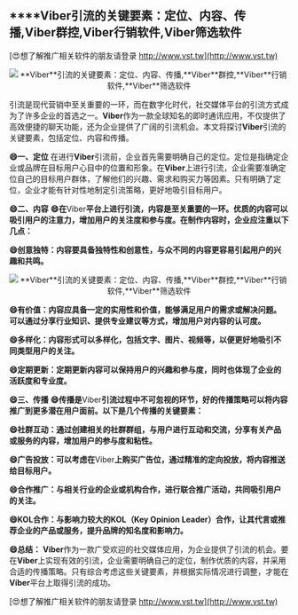 ## ****Viber**引流的关键要素：定位、内容、传播,**Viber**群控,**Viber**行销软件,**Viber**筛选软件**

[😍想了解推广相关软件的朋友请登录 http://www.vst.tw](http://www.vst.tw)

 <center><img src="https://vst.tw/MP4/tuiguang/png/8.png" alt="**Viber**引流的关键要素：定位、内容、传播,**Viber**群控,**Viber**行销软件,**Viber**筛选软件"></center>

引流是现代营销中至关重要的一环，而在数字化时代，社交媒体平台的引流方式成为了许多企业的首选之一。**Viber**作为一款全球知名的即时通讯应用，不仅提供了高效便捷的聊天功能，还为企业提供了广阔的引流机会。本文将探讨**Viber**引流的关键要素，包括定位、内容和传播。

**😄一、定位**
在进行**Viber**引流前，企业首先需要明确自己的定位。定位是指确定企业或品牌在目标用户心目中的位置和形象。在**Viber**上进行引流，企业需要准确定位自己的目标用户群体，了解他们的兴趣、需求和购买力等因素。只有明确了定位，企业才能有针对性地制定引流策略，更好地吸引目标用户。

**😄二、内容**
**😄在**Viber**平台上进行引流，内容是至关重要的一环。优质的内容可以吸引用户的注意力，增加用户的关注度和参与度。在制作内容时，企业应注重以下几点：**

**😄创意独特：内容要具备独特性和创意性，与众不同的内容更容易引起用户的兴趣和共鸣。**

 <center><img src="https://vst.tw/MP4/tuiguang/png/1.png" alt="**Viber**引流的关键要素：定位、内容、传播,**Viber**群控,**Viber**行销软件,**Viber**筛选软件"></center>

**😄有价值：内容应具备一定的实用性和价值，能够满足用户的需求或解决问题。可以通过分享行业知识、提供专业建议等方式，增加用户对内容的认可度。**

**😄多样化：内容形式可以多样化，包括文字、图片、视频等，以便更好地吸引不同类型用户的关注。**

**😄定期更新：定期更新内容可以保持用户的兴趣和参与度，同时也体现了企业的活跃度和专业度。**

**😄三、传播**
**😄传播是**Viber**引流过程中不可忽视的环节，好的传播策略可以将内容推广到更多潜在用户面前。以下是几个传播的关键要素：**

**😄社群互动：通过创建相关的社群群组，与用户进行互动和交流，分享有关产品或服务的内容，增加用户的参与度和粘性。**

**😄广告投放：可以考虑在**Viber**上购买广告位，通过精准的定向投放，将内容推送给目标用户。**

**😄合作推广：与相关行业的企业或机构合作，进行联合推广活动，共同吸引用户的关注。**

**😄KOL合作：与影响力较大的KOL（Key Opinion Leader）合作，让其代言或推荐企业的产品或服务，提升品牌的知名度和影响力。**

**😄总结：**
**Viber**作为一款广受欢迎的社交媒体应用，为企业提供了引流的机会。要在**Viber**上实现有效的引流，企业需要明确自己的定位，制作优质的内容，并采用合适的传播策略。只有综合考虑这些关键要素，并根据实际情况进行调整，才能在**Viber**平台上取得引流的成功。

[😍想了解推广相关软件的朋友请登录 http://www.vst.tw](http://www.vst.tw)



